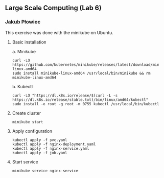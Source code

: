 ## Large Scale Computing (Lab 6)
### Jakub Płowiec

This exercise was done with the minikube on Ubuntu.

1. Basic installation

    a. Minikube
    ```
    curl -LO https://github.com/kubernetes/minikube/releases/latest/download/minikube-linux-amd64
    sudo install minikube-linux-amd64 /usr/local/bin/minikube && rm minikube-linux-amd64
    ```

    b. Kubectl
    ```
    curl -LO "https://dl.k8s.io/release/$(curl -L -s https://dl.k8s.io/release/stable.txt)/bin/linux/amd64/kubectl"
    sudo install -o root -g root -m 0755 kubectl /usr/local/bin/kubectl
    ```

2. Create cluster
    ```
    minikube start
    ```

3. Apply configuration
    ```
    kubectl apply -f pvc.yaml
    kubectl apply -f nginx-deployment.yaml
    kubectl apply -f nginx-service.yaml
    kubectl apply -f job.yaml
    ```

4. Start service
    ```bash
    minikube service nginx-service
    ```